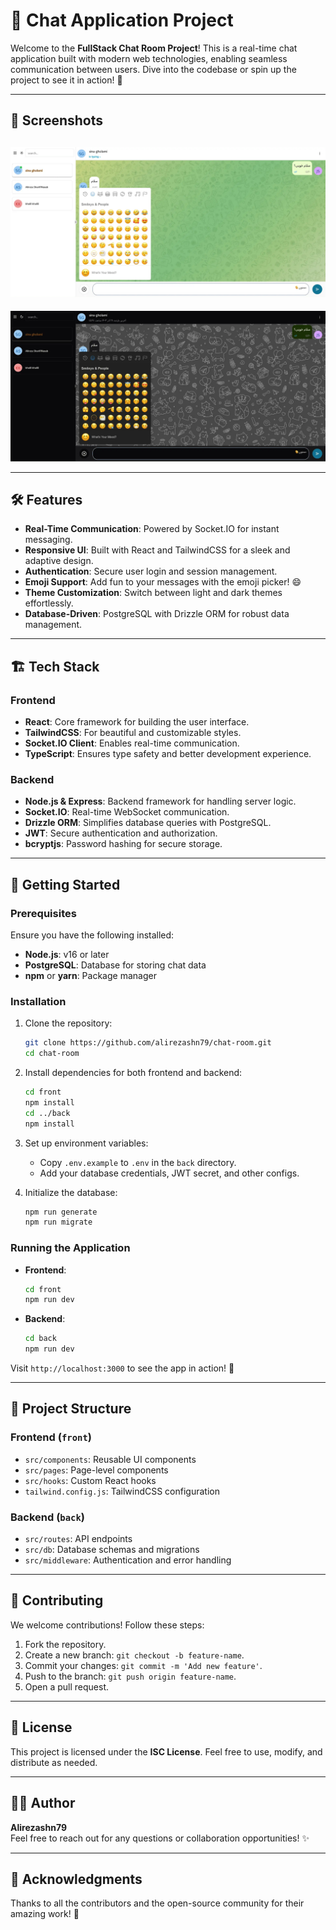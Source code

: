 # 🚀 Chat Application Project

Welcome to the **FullStack Chat Room Project**! This is a real-time chat application built with modern web technologies, enabling seamless communication between users. Dive into the codebase or spin up the project to see it in action! 🌟

---

## 📸 Screenshots

## ![Chat UI Screenshot Light Mode](./assets/screenShots/Vite-React-TS.webp)

![Chat UI Screenshot Dark Mode](./assets/screenShots/Vite-React-TS-dark.webp)


---

## 🛠️ Features

- **Real-Time Communication**: Powered by Socket.IO for instant messaging.
- **Responsive UI**: Built with React and TailwindCSS for a sleek and adaptive design.
- **Authentication**: Secure user login and session management.
- **Emoji Support**: Add fun to your messages with the emoji picker! 😄
- **Theme Customization**: Switch between light and dark themes effortlessly.
- **Database-Driven**: PostgreSQL with Drizzle ORM for robust data management.

---

## 🏗️ Tech Stack

### Frontend

- **React**: Core framework for building the user interface.
- **TailwindCSS**: For beautiful and customizable styles.
- **Socket.IO Client**: Enables real-time communication.
- **TypeScript**: Ensures type safety and better development experience.

### Backend

- **Node.js & Express**: Backend framework for handling server logic.
- **Socket.IO**: Real-time WebSocket communication.
- **Drizzle ORM**: Simplifies database queries with PostgreSQL.
- **JWT**: Secure authentication and authorization.
- **bcryptjs**: Password hashing for secure storage.

---

## 🚀 Getting Started

### Prerequisites

Ensure you have the following installed:

- **Node.js**: v16 or later
- **PostgreSQL**: Database for storing chat data
- **npm** or **yarn**: Package manager

### Installation

1. Clone the repository:

   ```bash
   git clone https://github.com/alirezashn79/chat-room.git
   cd chat-room
   ```

2. Install dependencies for both frontend and backend:

   ```bash
   cd front
   npm install
   cd ../back
   npm install
   ```

3. Set up environment variables:

   - Copy `.env.example` to `.env` in the `back` directory.
   - Add your database credentials, JWT secret, and other configs.

4. Initialize the database:

   ```bash
   npm run generate
   npm run migrate
   ```

### Running the Application

- **Frontend**:
  ```bash
  cd front
  npm run dev
  ```
- **Backend**:
  ```bash
  cd back
  npm run dev
  ```

Visit `http://localhost:3000` to see the app in action! 🎉

---

## 📂 Project Structure

### Frontend (`front`)

- `src/components`: Reusable UI components
- `src/pages`: Page-level components
- `src/hooks`: Custom React hooks
- `tailwind.config.js`: TailwindCSS configuration

### Backend (`back`)

- `src/routes`: API endpoints
- `src/db`: Database schemas and migrations
- `src/middleware`: Authentication and error handling

---

## 🤝 Contributing

We welcome contributions! Follow these steps:

1. Fork the repository.
2. Create a new branch: `git checkout -b feature-name`.
3. Commit your changes: `git commit -m 'Add new feature'`.
4. Push to the branch: `git push origin feature-name`.
5. Open a pull request.

---

## 📜 License

This project is licensed under the **ISC License**. Feel free to use, modify, and distribute as needed.

---

## 🧑‍💻 Author

**Alirezashn79**\
Feel free to reach out for any questions or collaboration opportunities! ✨

---

## 🌟 Acknowledgments

Thanks to all the contributors and the open-source community for their amazing work! 🙌
